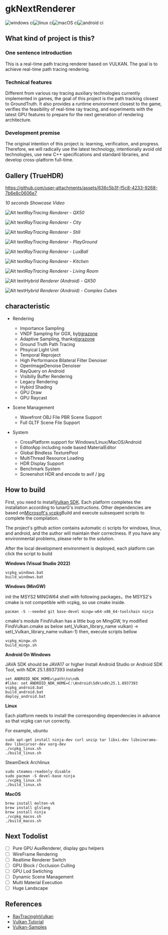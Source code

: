 # gkNextRenderer

![windows ci](https://github.com/gameknife/gkNextRenderer/actions/workflows/windows.yml/badge.svg)![linux ci](https://github.com/gameknife/gkNextRenderer/actions/workflows/linux.yml/badge.svg)![macOS ci](https://github.com/gameknife/gkNextRenderer/actions/workflows/macos.yml/badge.svg)![android ci](https://github.com/gameknife/gkNextRenderer/actions/workflows/android.yml/badge.svg)

## What kind of project is this?

### One sentence introduction

This is a real-time path tracing renderer based on VULKAN. The goal is to achieve real-time path tracing rendering.

### Technical features

Different from various ray tracing auxiliary technologies currently implemented in games, the goal of this project is the path tracking closest to GroundTruth.
It also provides a runtime environment closest to the game, verifies the feasibility of real-time ray tracing, and experiments with the latest GPU features to prepare for the next generation of rendering architecture.

### Development premise

The original intention of this project is: learning, verification, and progress. Therefore, we will radically use the latest technology, intentionally avoid old technologies, use new C++ specifications and standard libraries, and develop cross-platform full-time.

## Gallery (TrueHDR)

<https://github.com/user-attachments/assets/636c5b3f-f5c8-4233-9268-7b6e8c0606e7>

_10 seconds Showcase Video_

![Alt text](gallery/Qx50.avif?raw=true "Qx50")_RayTracing Renderer - QX50_

![Alt text](gallery/city.glb.avif?raw=true "City")_RayTracing Renderer - City_

![Alt text](gallery/Still.avif?raw=true "Still")_RayTracing Renderer - Still_

![Alt text](gallery/playground.glb.avif?raw=true "PlayGround")_RayTracing Renderer - PlayGround_

![Alt text](gallery/LuxBall.avif?raw=true "LuxBall")_RayTracing Renderer - LuxBall_

![Alt text](gallery/Kitchen.avif?raw=true "Kitchen")_RayTracing Renderer - Kitchen_

![Alt text](gallery/LivingRoom.avif?raw=true "Living Room")_RayTracing Renderer - Living Room_

![Alt text](gallery/Qx50_Android.avif?raw=true "Qx50Android")_Hybrid Renderer (Android) - QX50_

![Alt text](gallery/Complex_Android.avif?raw=true "ComplexAndroid")_Hybrid Renderer (Android) - Complex Cubes_

## characteristic

-   Rendering
    -   Importance Sampling
    -   VNDF Sampling for GGX, by[tigrazone](https://github.com/tigrazone)
    -   Adaptive Sampling, thanks[tigrazone](https://github.com/tigrazone)
    -   Ground Truth Path Tracing
    -   Phsyical Light Unit
    -   Temporal Reproject
    -   High Performance Bilateral Filter Denoiser
    -   OpenImageDenoise Denoiser
    -   RayQuery on Android
    -   Visibiliy Buffer Rendering
    -   Legacy Rendering
    -   Hybird Shading
    -   GPU Draw
    -   GPU Raycast

-   Scene Management
    -   Wavefront OBJ File PBR Scene Support
    -   Full GLTF Scene File Support

-   System
    -   CrossPlatform support for Windows/Linux/MacOS/Android
    -   EditorApp including node based MaterialEditor
    -   Global Bindless TexturePool
    -   MultiThread Resource Loading
    -   HDR Display Support
    -   Benchmark System
    -   Screenshot HDR and encode to avif / jpg

## How to build

First, you need to install[Vulkan SDK](https://vulkan.lunarg.com/sdk/home). Each platform completes the installation according to lunarG's instructions. Other dependencies are based on[Microsoft's vcpkg](https://github.com/Microsoft/vcpkg)Build and execute subsequent scripts to complete the compilation.

The project's github action contains automatic ci scripts for windows, linux, and android, and the author will maintain their correctness. If you have any environmental problems, please refer to the solution.

After the local development environment is deployed, each platform can click the script to build

**Windows (Visual Studio 2022)**

    vcpkg_windows.bat
    build_windows.bat

**Windows (MinGW)**

init the MSYS2 MINGW64 shell with following packages，the MSYS2's cmake is not competible with vcpkg, so use cmake inside.

    pacman -S --needed git base-devel mingw-w64-x86_64-toolchain ninja

cmake's module FindVulkan has a little bug on MingGW, try modified FindVulkan.cmake as below
set(\_Vulkan_library_name vulkan) -> set(\_Vulkan_library_name vulkan-1)
then, execute scripts bellow

    vcpkg_mingw.sh
    build_mings.sh

**Android On Windows**

JAVA SDK should be JAVA17 or higher
Install Android Studio or Android SDK Tool, with NDK 25.1.8937393 installed

    set ANDROID_NDK_HOME=\path\to\ndk
    #like: set ANDROID_NDK_HOME=C:\Android\Sdk\ndk\25.1.8937393
    vcpkg_android.bat
    build_android.bat
    deploy_android.bat

**Linux**

Each platform needs to install the corresponding dependencies in advance so that vcpkg can run correctly.

For example, ubuntu

    sudo apt-get install ninja-dev curl unzip tar libxi-dev libxinerama-dev libxcursor-dev xorg-dev
    ./vcpkg_linux.sh
    ./build_linux.sh

SteamDeck Archlinux

    sudo steamos-readonly disable
    sudo pacman -S devel-base ninja
    ./vcpkg_linux.sh
    ./build_linux.sh

**MacOS**

    brew install molten-vk
    brew install glslang
    brew install ninja
    ./vcpkg_macos.sh
    ./build_macos.sh

## Next Todolist

-   [ ] Pure GPU AuxRenderer, display gpu helpers
-   [ ] WireFrame Rendering
-   [ ] Realtime Renderer Switch
-   [ ] GPU Block / Occlusion Culling
-   [ ] GPU Lod Swtiching
-   [ ] Dynamic Scene Management
-   [ ] Multi Material Execution
-   [ ] Huge Landscape

## References

-   [RayTracingInVulkan](https://github.com/GPSnoopy/RayTracingInVulkan)
-   [Vulkan Tutorial](https://vulkan-tutorial.com/)
-   [Vulkan-Samples](https://github.com/KhronosGroup/Vulkan-Samples)
